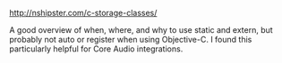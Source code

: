 http://nshipster.com/c-storage-classes/

A good overview of when, where, and why to use static and extern, but probably not auto or register when using Objective-C.  I found this particularly helpful for Core Audio integrations.